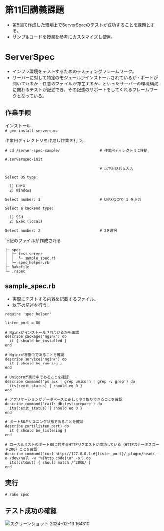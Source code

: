 # 第11回講義課題
- 第5回で作成した環境上でServerSpecのテストが成功することを課題とする。
- サンプルコードを授業を参考にカスタマイズし使用。

# ServerSpec
- インフラ環境をテストするためのテスティングフレームワーク。
- サーバーに対して特定のモジュールがインストールされているか・ポートが開いているか・任意のファイルが存在するか、といったサーバーの環境構成に関わるテストが記述でき、その記述のサポートをしてくれるフレームワークとなっている。

## 作業手順
インストール  
`# gem install serverspec`

作業用ディレクトリを作成し作業を行う。
```
# cd /server-spec-sample/                  # 作業用ディレクトリに移動

# serverspec-init

                                           # 以下対話的な入力

Select OS type:

  1) UN*X
  2) Windows       

Select number: 1                           # UN*Xなので 1 を入力

Select a backend type:

  1) SSH
  2) Exec (local)

Select number: 2                           # 2を選択
```

下記のファイルが作成される
```
├─ spec
│  ├─ test-server
│  │  └─ sample_spec.rb
│  └─ spec_helper.rb
├─ Rakefile
└─ .rspec
```

## sample_spec.rb
- 実際にテストする内容を記載するファイル。
- 以下の記述を行う。
```
require 'spec_helper'

listen_port = 80

# Nginxがインストールされているかを確認
describe package('nginx') do
  it { should be_installed }
end

# Nginxが稼働中であることを確認
describe service('nginx') do
  it { should be_running }
end

# Unicornが実行中であることを確認
describe command('ps aux | grep unicorn | grep -v grep') do
  its(:exit_status) { should eq 0 }
end

# アプリケーションがデータベースと正しくやり取りできることを確認
describe command('rails db:test:prepare') do
  its(:exit_status) { should eq 0 }
end

# ポート80がリスニング状態であることを確認
describe port(listen_port) do
  it { should be_listening }
end

# ローカルホストのポート80に対するHTTPリクエストが成功している（HTTPステータスコード200）ことを確認
describe command('curl http://127.0.0.1:#{listen_port}/_plugin/head/ -o /dev/null -w "%{http_code}\n" -s') do
  its(:stdout) { should match /^200$/ }
end
```
## 実行
`# rake spec`

## テスト成功の確認
![スクリーンショット 2024-02-13 164310](https://github.com/murari-mura03/RaizeTech/assets/150114064/c555be43-dc4b-4ad8-b00c-a913ffde68ec)

